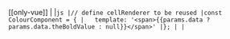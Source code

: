 [[only-vue]]
|
|```js
|// define cellRenderer to be reused
|const ColourComponent = {
|   template: '<span>{{params.data ? params.data.theBoldValue : null}}</span>'
|};
|
|```
